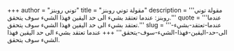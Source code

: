 +++
author = "توني روبنز"
title = "مقولة توني روبنز"
description = '''مقولة توني روبنز: عندما تعتقد بشيء الى حد اليقين فهذا الشيء سوف يتحقق.'''
quote = '''عندما تعتقد بشيء الى حد اليقين فهذا الشيء سوف يتحقق.'''
slug = '''عندما-تعتقد-بشيء-الى-حد-اليقين-فهذا-الشيء-سوف-يتحقق'''
+++
عندما تعتقد بشيء الى حد اليقين فهذا الشيء سوف يتحقق.
